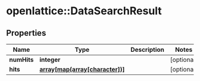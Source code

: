 # openlattice::DataSearchResult

## Properties
Name | Type | Description | Notes
------------ | ------------- | ------------- | -------------
**numHits** | **integer** |  | [optional] 
**hits** | [**array[map(array[character])]**](map.md) |  | [optional] 


